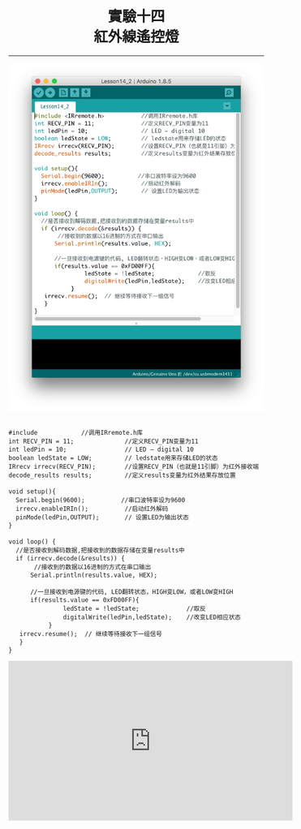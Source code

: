<center>
<H1> 實驗十四</br>
紅外線遙控燈</br>
</h1>
</center>

---



![](https://github.com/cow2166/gitbo/blob/master/%E8%9E%A2%E5%B9%95%E5%BF%AB%E7%85%A7%202018-05-01%20%E4%B8%8B%E5%8D%8810.26.09.png?raw=true)
 


<pre><code>
#include <IRremote.h>           //调用IRremote.h库
int RECV_PIN = 11;              //定义RECV_PIN变量为11    
int ledPin = 10;                // LED – digital 10
boolean ledState = LOW;         // ledstate用来存储LED的状态
IRrecv irrecv(RECV_PIN);        //设置RECV_PIN（也就是11引脚）为红外接收端
decode_results results;         //定义results变量为红外结果存放位置

void setup(){
  Serial.begin(9600);          //串口波特率设为9600
  irrecv.enableIRIn();          //启动红外解码
  pinMode(ledPin,OUTPUT);       // 设置LED为输出状态
}

void loop() {
  //是否接收到解码数据,把接收到的数据存储在变量results中
  if (irrecv.decode(&results)) {  
       //接收到的数据以16进制的方式在串口输出   
      Serial.println(results.value, HEX);
    
      //一旦接收到电源键的代码, LED翻转状态，HIGH变LOW，或者LOW变HIGH
      if(results.value == 0xFD00FF){
               ledState = !ledState;             //取反      
               digitalWrite(ledPin,ledState);    //改变LED相应状态        
           }     
   irrecv.resume();  // 继续等待接收下一组信号
   }
}
</pre></code>


<iframe width="560" height="315" src="https://www.youtube.com/embed/wRfbxzkZ2uA" frameborder="0" allow="autoplay; encrypted-media" allowfullscreen></iframe> 
